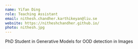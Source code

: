```yaml
---
name: Yifan Ding
role: Teaching Assistant
email: nithesh.chandher.karthikeyan@liu.se
website: https://nitheshchandher.github.io/
photo: nithesh.jpg
---
```

PhD Student in Generative Models for OOD detection in Images

